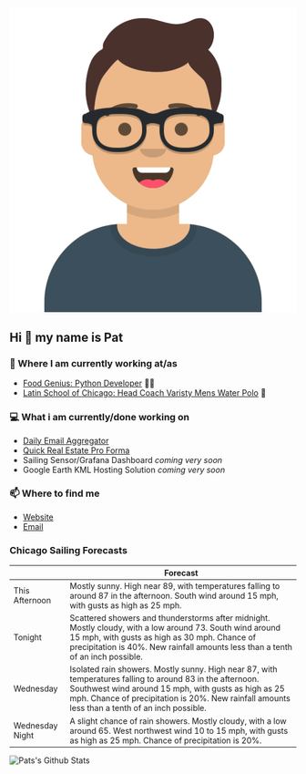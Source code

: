 [![Social banner for p-j-falconer](https://raw.githubusercontent.com/P-J-FALCONER/P-J-FALCONER/master/assets/avataaars.svg)](https://patfalconer.com/)
## Hi :wave: my name is Pat

### 💼 Where I am currently working at/as
- [Food Genius: Python Developer](https://getfoodgenius.com/) 🍔🐍
- [Latin School of Chicago: Head Coach Varisty Mens Water Polo](https://www.latinschool.org/) 🤽


### 💻 What i am currently/done working on
 - [Daily Email Aggregator](https://github.com/P-J-FALCONER/dott_daily_mail)
 - [Quick Real Estate Pro Forma](https://github.com/P-J-FALCONER/henry)
 - Sailing Sensor/Grafana Dashboard *coming very soon*
 - Google Earth KML Hosting Solution *coming very soon*

### 📫 Where to find me
 - [Website](https://patfalconer.com/)
 - [Email](mailto:patrick.j.falconer@gmail.com)


### Chicago Sailing Forecasts
|   | Forecast  |
|---|---|
| This Afternoon | Mostly sunny. High near 89, with temperatures falling to around 87 in the afternoon. South wind around 15 mph, with gusts as high as 25 mph. |
| Tonight | Scattered showers and thunderstorms after midnight. Mostly cloudy, with a low around 73. South wind around 15 mph, with gusts as high as 30 mph. Chance of precipitation is 40%. New rainfall amounts less than a tenth of an inch possible. |
| Wednesday | Isolated rain showers. Mostly sunny. High near 87, with temperatures falling to around 83 in the afternoon. Southwest wind around 15 mph, with gusts as high as 25 mph. Chance of precipitation is 20%. New rainfall amounts less than a tenth of an inch possible. |
| Wednesday Night | A slight chance of rain showers. Mostly cloudy, with a low around 65. West northwest wind 10 to 15 mph, with gusts as high as 25 mph. Chance of precipitation is 20%. |

![Pats's Github Stats](https://github-readme-stats.vercel.app/api?username=p-j-falconer&show_icons=true&theme=radical)
